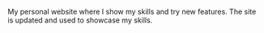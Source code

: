 My personal website where I show my skills and try new features. The site is updated and used to showcase my skills.
